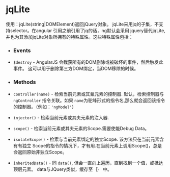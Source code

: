 # jqLite
使用：jqLite(string|DOMElement)返回jQuery对象。
jqLite采用jq的子集，不支持selector。在angular 引用之前引用了jq的话，ng默认会采用
jquery替代jqLite,并也为其添加jqLite对象所拥有的特殊属性。这些特殊属性包括：

* ### Events
- `$destroy` - AngularJS 会截获所有的DOM删除或被破坏的事件，然后触发此事件。
    这可以用于删除第三方DOM绑定，当DOM移除的时候。
*  ### Methods
- `controller(name)` - 检索当前元素或其氟元素的控制器. 默认，检索控制器与`ngController`
    指令关联。如果 `name`为驼峰形式的指令名,那么就会返回该指令的控制器。（例如：`'ngModel'`）
    
- `injector()` - 检索当前元素或其夫元素的注入器.

- `scope()` - 检索当前元素或其夫元素的Scope.需要使能Debug Data。

- `isolateScope()` - 检索与当前元素绑定的独立Scope. 该方法只在当前元素含有有独立
    Scope的指令的情况下，才有用.在当前元素上调用Scope()，总是会返回原始非独立Scope。

- `inheritedData()` - 同 `data()`, 但会一直向上遍历，直到找到一个值，或抵达顶层元素。
    data与JQuery类似，缓存至｛｝ 中。

